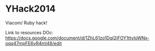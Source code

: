 YHack2014
=========

Viacom/ Ruby hack!


Link to resources DOc: https://docs.google.com/document/d/1ZhL61zo1DqI2jFOY1ttvloWNx-oqq47mpFE6vR4mI48/edit
